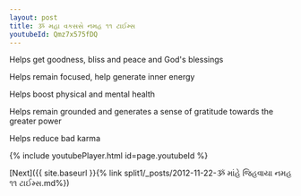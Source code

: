 ```yaml
---
layout: post
title: ૐ મહા વકસસે નમહ ૧૧ ટાઈમ્સ
youtubeId: Qmz7x575fDQ
---
```

 
 
Helps get goodness, bliss and peace and God's blessings
 
Helps remain focused, help generate inner energy 
 
Helps boost physical and mental health 
 
Helps remain grounded and generates a sense of gratitude towards the greater power 
 
Helps reduce bad karma
 
 
 
 


{% include youtubePlayer.html id=page.youtubeId %}
 
[Next]({{ site.baseurl }}{% link  split1/_posts/2012-11-22-ૐ માંહે જિહવાયા નમહ ૧૧ ટાઈમ્સ.md%})
 
